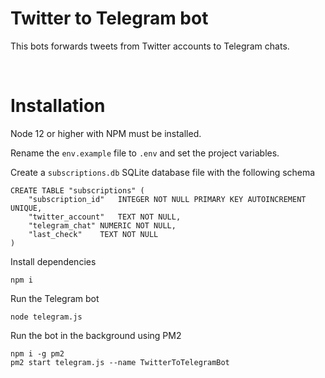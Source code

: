 # Twitter to Telegram bot
This bots forwards tweets from Twitter accounts to Telegram chats.

<br>


# Installation
Node 12 or higher with NPM must be installed.


Rename the `env.example` file to `.env` and set the project variables.

Create a `subscriptions.db` SQLite database file with the following schema 
```
CREATE TABLE "subscriptions" (
	"subscription_id"	INTEGER NOT NULL PRIMARY KEY AUTOINCREMENT UNIQUE,
	"twitter_account"	TEXT NOT NULL,
	"telegram_chat"	NUMERIC NOT NULL,
	"last_check"	TEXT NOT NULL
)
```


Install dependencies
```
npm i
```


Run the Telegram bot
```
node telegram.js
```


Run the bot in the background using PM2
```
npm i -g pm2
pm2 start telegram.js --name TwitterToTelegramBot
```